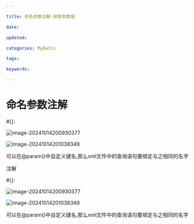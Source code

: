 ```yaml
---

title: 命名参数注解-获取参数值

date: 

updated: 

categories: MyBatis

tags: 

keywords: 

---
```

# 命名参数注解

#{}:

![image-20241014200930377](./../../TyporaImage/MyBatis/image-20241014200930377.png)

![image-20241014201038349](./../../TyporaImage/MyBatis/image-20241014201038349.png)

可以在@param()中自定义键名,那么xml文件中的查询语句要绑定与之相同的名字

注解

#{}:

![image-20241014200930377](./../../TyporaImage/MyBatis/image-20241014200930377.png)

![image-20241014201038349](./../../TyporaImage/MyBatis/image-20241014201038349.png)

可以在@param()中自定义键名,那么xml文件中的查询语句要绑定与之相同的名字